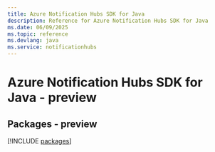 ```yaml
---
title: Azure Notification Hubs SDK for Java
description: Reference for Azure Notification Hubs SDK for Java
ms.date: 06/09/2025
ms.topic: reference
ms.devlang: java
ms.service: notificationhubs
---
```

# Azure Notification Hubs SDK for Java - preview
## Packages - preview
[!INCLUDE [packages](notification-hubs-index.md)]